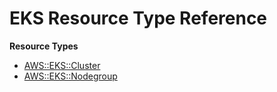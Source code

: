 # EKS Resource Type Reference<a name="AWS_EKS"></a>

**Resource Types**
+ [AWS::EKS::Cluster](aws-resource-eks-cluster.md)
+ [AWS::EKS::Nodegroup](aws-resource-eks-nodegroup.md)
